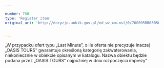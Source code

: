 ```yaml
---

number: 780
type: 'Register item'
original_uri: 'http://decyzje.uokik.gov.pl/nd_wz_um.nsf/0/700095BB03050FBAC12572DD003296B8?OpenDocument'


---
```


„W przypadku ofert typu „Last Minute”, o ile oferta nie precyzuje inaczej „OASIS TOURS” gwarantuje określoną kategorię zakwaterowania, niekoniecznie w obiekcie opisanym w katalogu. Nazwa obiektu będzie podana przez „OASIS TOURS” najpóźniej w dniu rozpoczęcia imprezy”
